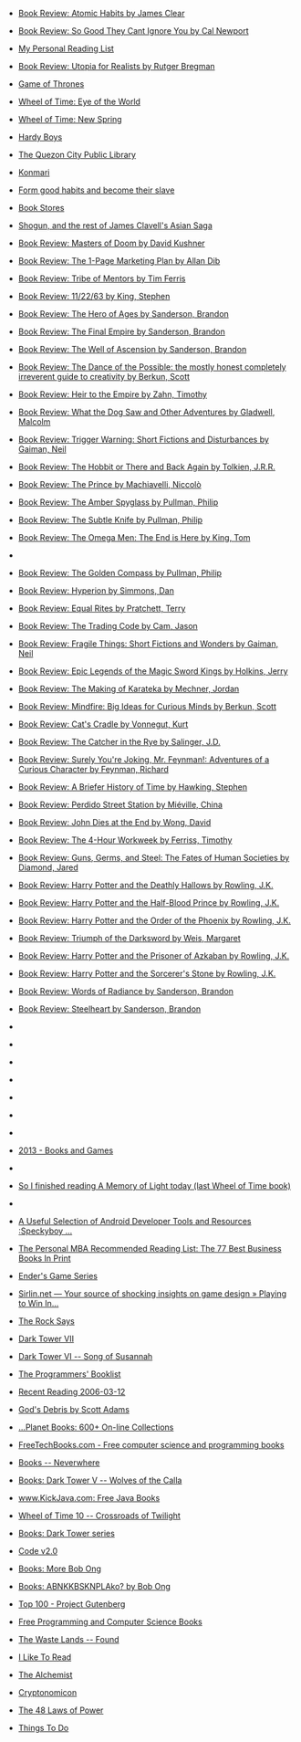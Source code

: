 
- [Book Review: Atomic Habits by James Clear](/2020/01/atomic-habits/)

- [Book Review: So Good They Cant Ignore You by Cal Newport](/2019/11/so-good-they-cant-ignore-you/)

- [My Personal Reading List](/2019/09/my-personal-reading-list/)

- [Book Review: Utopia for Realists by Rutger Bregman](/2019/08/book-review-utopia-for-realists-by-rutger-bregman/)

- [Game of Thrones](/2019/05/game-of-thrones/)

- [Wheel of Time: Eye of the World](/2019/05/wheel-of-time-eye-of-the-world/)

- [Wheel of Time: New Spring](/2019/05/wheel-of-time-new-spring/)

- [Hardy Boys](/2019/01/hardy-boys/)

- [The Quezon City Public Library](/2019/01/the-quezon-city-public-library/)

- [Konmari](/2019/01/konmari/)

- [Form good habits and become their slave](/2019/01/form-good-habits-and-become-their-slave/)

- [Book Stores](/2018/12/book-stores/)

- [Shogun, and the rest of James Clavell&#39;s Asian Saga](/2018/11/shogun-and-the-rest-of-james-clavells-asian-saga/)

- [Book Review: Masters of Doom by David Kushner](/2018/10/book-review-masters-of-doom-by-david-kushner/)

- [Book Review: The 1-Page Marketing Plan by Allan Dib](/2018/10/book-review-the-1-page-marketing-plan-by-allan-dib/)

- [Book Review: Tribe of Mentors by Tim Ferris](/2018/06/book-review-tribe-of-mentors-by-tim-ferris/)

- [Book Review: 11/22/63 by King, Stephen](/2018/03/11-22-63/)

- [Book Review: The Hero of Ages by Sanderson, Brandon](/2017/08/the-hero-of-ages/)

- [Book Review: The Final Empire by Sanderson, Brandon](/2017/08/the-final-empire/)

- [Book Review: The Well of Ascension by Sanderson, Brandon](/2017/08/the-well-of-ascension/)

- [Book Review: The Dance of the Possible: the mostly honest completely irreverent guide to creativity by Berkun, Scott](/2017/03/the-dance-of-the-possible/)

- [Book Review: Heir to the Empire by Zahn, Timothy](/2017/03/heir-to-the-empire/)

- [Book Review: What the Dog Saw and Other Adventures by Gladwell, Malcolm](/2017/02/what-the-dog-saw-and-other-adventures/)

- [Book Review: Trigger Warning: Short Fictions and Disturbances by Gaiman, Neil](/2017/02/trigger-warning/)

- [Book Review: The Hobbit or There and Back Again by Tolkien, J.R.R.](/2017/01/the-hobbit-or-there-and-back-again/)

- [Book Review: The Prince by Machiavelli, Niccolò](/2016/12/the-prince/)

- [Book Review: The Amber Spyglass by Pullman, Philip](/2016/11/the-amber-spyglass/)

- [Book Review: The Subtle Knife by Pullman, Philip](/2016/11/the-subtle-knife/)

- [Book Review: The Omega Men: The End is Here by King, Tom](/2016/11/the-omega-men/)

- [](/2016/11/da0q1c0/)

- [Book Review: The Golden Compass by Pullman, Philip](/2016/10/the-golden-compass/)

- [Book Review: Hyperion by Simmons, Dan](/2016/08/hyperion/)

- [Book Review: Equal Rites by Pratchett, Terry](/2016/08/equal-rites/)

- [Book Review: The Trading Code by Cam, Jason](/2016/08/the-trading-code/)

- [Book Review: Fragile Things: Short Fictions and Wonders by Gaiman, Neil](/2016/06/fragile-things/)

- [Book Review: Epic Legends of the Magic Sword Kings by Holkins, Jerry](/2016/06/epic-legends-of-the-magic-sword-kings/)

- [Book Review: The Making of Karateka by Mechner, Jordan](/2016/05/the-making-of-karateka/)

- [Book Review: Mindfire: Big Ideas for Curious Minds by Berkun, Scott](/2016/05/mindfire/)

- [Book Review: Cat&#39;s Cradle by Vonnegut, Kurt](/2016/05/cat-s-cradle/)

- [Book Review: The Catcher in the Rye by Salinger, J.D.](/2016/04/the-catcher-in-the-rye/)

- [Book Review: Surely You&#39;re Joking, Mr. Feynman!: Adventures of a Curious Character by Feynman, Richard](/2016/04/surely-you-re-joking-mr-feynman/)

- [Book Review: A Briefer History of Time by Hawking, Stephen](/2016/04/a-briefer-history-of-time/)

- [Book Review: Perdido Street Station by Miéville, China](/2016/03/perdido-street-station/)

- [Book Review: John Dies at the End by Wong, David](/2016/03/john-dies-at-the-end/)

- [Book Review: The 4-Hour Workweek by Ferriss, Timothy](/2016/03/the-4-hour-workweek/)

- [Book Review: Guns, Germs, and Steel: The Fates of Human Societies by Diamond, Jared](/2016/02/guns-germs-and-steel/)

- [Book Review: Harry Potter and the Deathly Hallows by Rowling, J.K.](/2016/02/harry-potter-and-the-deathly-hallows/)

- [Book Review: Harry Potter and the Half-Blood Prince by Rowling, J.K.](/2016/02/harry-potter-and-the-half-blood-prince/)

- [Book Review: Harry Potter and the Order of the Phoenix by Rowling, J.K.](/2016/02/harry-potter-and-the-order-of-the-phoenix/)

- [Book Review: Triumph of the Darksword by Weis, Margaret](/2016/02/triumph-of-the-darksword/)

- [Book Review: Harry Potter and the Prisoner of Azkaban by Rowling, J.K.](/2016/02/harry-potter-and-the-prisoner-of-azkaban/)

- [Book Review: Harry Potter and the Sorcerer&#39;s Stone by Rowling, J.K.](/2016/01/harry-potter-and-the-sorcerers-stone/)

- [Book Review: Words of Radiance by Sanderson, Brandon](/2016/01/words-of-radiance/)

- [Book Review: Steelheart by Sanderson, Brandon](/2015/11/steelheart/)

- [](/2015/06/10153836569638912/)

- [](/2014/09/10153219009468912/)

- [](/2014/05/chsw76f/)

- [](/2014/04/10152904609773912/)

- [](/2014/03/cg2j7h8/)

- [](/2014/01/cehqo9o/)

- [](/2014/01/ceeng41/)

- [2013 - Books and Games](/2013/12/2013-books-and-games/)

- [](/2013/12/1tf18v/)

- [So I finished reading A Memory of Light today (last Wheel of Time book)](/2013/01/so-i-finished-reading-a-memory-of-light-today-last-wheel-of-time-book/)

- [](/2012/03/c3zkq6s/)

- [A Useful Selection of Android Developer Tools and Resources :Speckyboy ...](/2010/08/a-useful-selection-of-android-developer-tools-and-resources-speckyboy/)

- [The Personal MBA Recommended Reading List: The 77 Best Business Books In Print](/2008/08/the-personal-mba-recommended-reading-list-the-77-best-business-books-in-print/)

- [Ender&#39;s Game Series](/2007/09/enders-game-series/)

- [Sirlin.net — Your source of shocking insights on game design » Playing to Win In...](/2007/07/sirlin-net-your-source-of-shocking-insights-on-game-design-playing-to-win-in/)

- [The Rock Says](/2006/12/the-rock-says/)

- [Dark Tower VII](/2006/11/dark-tower-vii/)

- [Dark Tower VI -- Song of Susannah](/2006/10/dark-tower-vi-song-of-susannah/)

- [The Programmers&#39; Booklist](/2006/05/the-programmers-booklist/)

- [Recent Reading 2006-03-12](/2006/03/recent-reading-2006-03-12/)

- [God&#39;s Debris by Scott Adams](/2006/02/gods-debris-by-scott-adams/)

- [...Planet Books: 600&#43; On-line Collections](/2006/01/planet-books-600-on-line-collections/)

- [FreeTechBooks.com - Free computer science and programming books](/2005/09/freetechbooks-com-free-computer-science-and-programming-books/)

- [Books -- Neverwhere](/2005/09/books-neverwhere/)

- [Books: Dark Tower V -- Wolves of the Calla](/2005/09/books-dark-tower-v-wolves-of-the-calla/)

- [www.KickJava.com: Free Java Books](/2005/06/www-kickjava-com-free-java-books/)

- [Wheel of Time 10 -- Crossroads of Twilight](/2005/05/wheel-of-time-10-crossroads-of-twilight/)

- [Books: Dark Tower series](/2005/03/books-dark-tower-series/)

- [Code v2.0](/2005/03/code-v2-0/)

- [Books: More Bob Ong](/2005/03/books-more-bob-ong/)

- [Books: ABNKKBSKNPLAko? by Bob Ong](/2005/02/books-abnkkbsknplako-by-bob-ong/)

- [Top 100 - Project Gutenberg](/2005/01/top-100-project-gutenberg/)

- [Free Programming and Computer Science Books](/2004/12/free-programming-and-computer-science-books/)

- [The Waste Lands -- Found](/2004/11/the-waste-lands-found/)

- [I Like To Read](/2004/11/i-like-to-read/)

- [The Alchemist](/2004/11/the-alchemist/)

- [Cryptonomicon](/2004/11/cryptonomicon/)

- [The 48 Laws of Power](/2004/10/the-48-laws-of-power/)

- [Things To Do](/2004/09/things-to-do/)
